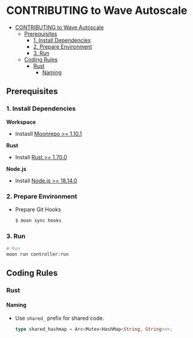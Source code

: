 # CONTRIBUTING to Wave Autoscale

- [CONTRIBUTING to Wave Autoscale](#contributing-to-wave-autoscale)
  - [Prerequisites](#prerequisites)
    - [1. Install Dependencies](#1-install-dependencies)
    - [2. Prepare Environment](#2-prepare-environment)
    - [3. Run](#3-run)
  - [Coding Rules](#coding-rules)
    - [Rust](#rust)
      - [Naming](#naming)

## Prerequisites
### 1. Install Dependencies
**Workspace**
- Instasll [Moonrepo >= 1.10.1](https://moonrepo.dev/docs/install)

**Rust**
- Install [Rust >= 1.70.0](https://www.rust-lang.org/tools/install)

**Node.js**
- Install [Node.js >= 18.14.0](https://nodejs.org/en/download/)

### 2. Prepare Environment
- Prepare Git Hooks
  ```bash
  $ moon sync hooks
  ```

### 3. Run
```bash
# Run
moon run controller:run
```

## Coding Rules

### Rust

#### Naming
- Use `shared_` prefix for shared code.
  ```rust
  type shared_hashmap = Arc<Mutex<HashMap<String, String>>>;
  ```
